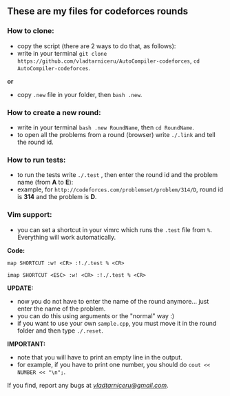 ## These are my files for codeforces rounds ##
### How to clone: ###
- copy the script (there are 2 ways to do that, as follows):
- write in your terminal `git clone https://github.com/vladtarniceru/AutoCompiler-codeforces`, `cd AutoCompiler-codeforces`.

**or**
- copy `.new` file in your folder, then `bash .new`.

### How to create a new round: ###
- write in your terminal `bash .new RoundName`, then `cd RoundName`.
- to open all the problems from a round (browser) write `./.link` and tell the round id.

### How to run tests: ###

- to run the tests write `./.test` , then enter the round id and the problem name (from **A** to **E**):
- example, for `http://codeforces.com/problemset/problem/314/D`, round id is **314** and the problem is **D**.

### Vim support: ###
- you can set a shortcut in your vimrc which runs the `.test` file from `%`. Everything will work automatically.

**Code:**

  `map SHORTCUT :w! <CR> :!./.test % <CR>`

  `imap SHORTCUT <ESC> :w! <CR> :!./.test % <CR>`

**UPDATE:**
- now you do not have to enter the name of the round anymore... just enter the name of the problem.
- you can do this using arguments or the "normal" way :)
- if you want to use your own `sample.cpp`, you must move it in the round folder and then type `./.reset`.

**IMPORTANT:**
- note that you will have to print an empty line in the output.
- for example, if you have to print one number, you should do `cout << NUMBER << "\n";`.

If you find, report any bugs at *vladtarniceru@gmail.com*.
